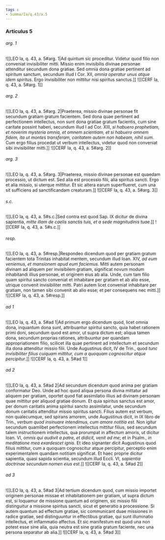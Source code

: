 ```yaml
---
tags : 
- Summa/Ia/q.43/a.5
---
```


### Articulus 5

###### arg. 1
![[LEO Ia, q. 43, a. 5#arg. 1|Ad quintum sic proceditur. Videtur quod filio non conveniat invisibiliter mitti. Missio enim invisibilis divinae personae attenditur secundum dona gratiae. Sed omnia dona gratiae pertinent ad spiritum sanctum, secundum illud I Cor. XII, *omnia operatur unus atque idem spiritus*. Ergo invisibiliter non mittitur nisi spiritus sanctus.]]
![[CERF Ia, q. 43, a. 5#arg. 1]]

###### arg. 2
![[LEO Ia, q. 43, a. 5#arg. 2|Praeterea, missio divinae personae fit secundum gratiam gratum facientem. Sed dona quae pertinent ad perfectionem intellectus, non sunt dona gratiae gratum facientis, cum sine caritate possint haberi, secundum illud I ad Cor. XIII, *si habuero prophetiam, et noverim mysteria omnia, et omnem scientiam, et si habuero omnem fidem, ita ut montes transferam, caritatem autem non habeam, nihil sum*. Cum ergo filius procedat ut verbum intellectus, videtur quod non conveniat sibi invisibiliter mitti.]]
![[CERF Ia, q. 43, a. 5#arg. 2]]

###### arg. 3
![[LEO Ia, q. 43, a. 5#arg. 3|Praeterea, missio divinae personae est quaedam processio, ut dictum est. Sed alia est processio filii, alia spiritus sancti. Ergo et alia missio, si uterque mittitur. Et sic altera earum superflueret, cum una sit sufficiens ad sanctificandam creaturam.]]
![[CERF Ia, q. 43, a. 5#arg. 3]]

###### s.c.
![[LEO Ia, q. 43, a. 5#s.c.|Sed contra est quod Sap. IX dicitur de divina sapientia, *mitte illam de caelis sanctis tuis, et a sede magnitudinis tuae*.]]
![[CERF Ia, q. 43, a. 5#s.c.]]

###### resp.
![[LEO Ia, q. 43, a. 5#resp.|Respondeo dicendum quod per gratiam gratum facientem tota Trinitas inhabitat mentem, secundum illud Ioan. XIV, *ad eum veniemus, et mansionem apud eum faciemus*. Mitti autem personam divinam ad aliquem per invisibilem gratiam, significat novum modum inhabitandi illius personae, et originem eius ab alia. Unde, cum tam filio quam spiritui sancto conveniat et inhabitare per gratiam et ab alio esse, utrique convenit invisibiliter mitti. Patri autem licet conveniat inhabitare per gratiam, non tamen sibi convenit ab alio esse; et per consequens nec mitti.]]
![[CERF Ia, q. 43, a. 5#resp.]]

###### ad 1
![[LEO Ia, q. 43, a. 5#ad 1|Ad primum ergo dicendum quod, licet omnia dona, inquantum dona sunt, attribuantur spiritui sancto, quia habet rationem primi doni, secundum quod est amor, ut supra dictum est; aliqua tamen dona, secundum proprias rationes, attribuuntur per quandam appropriationem filio, scilicet illa quae pertinent ad intellectum et secundum illa dona attenditur missio filii. Unde Augustinus dicit, IV de Trin., quod *tunc invisibiliter filius cuiquam mittitur, cum a quoquam cognoscitur atque percipitur*.]]
![[CERF Ia, q. 43, a. 5#ad 1]]

###### ad 2
![[LEO Ia, q. 43, a. 5#ad 2|Ad secundum dicendum quod anima per gratiam conformatur Deo. Unde ad hoc quod aliqua persona divina mittatur ad aliquem per gratiam, oportet quod fiat assimilatio illius ad divinam personam quae mittitur per aliquod gratiae donum. Et quia spiritus sanctus est amor, per donum caritatis anima spiritui sancto assimilatur, unde secundum donum caritatis attenditur missio spiritus sancti. Filius autem est verbum, non qualecumque, sed spirans amorem, unde Augustinus dicit, in IX libro de Trin., *verbum quod insinuare intendimus, cum amore notitia est*. Non igitur secundum quamlibet perfectionem intellectus mittitur filius, sed secundum talem instructionem intellectus, qua prorumpat in affectum amoris, ut dicitur Ioan. VI, *omnis qui audivit a patre, et didicit, venit ad me*; et in Psalm., *in meditatione mea exardescet ignis*. Et ideo signanter dicit Augustinus quod filius mittitur, cum a quoquam cognoscitur atque percipitur, perceptio enim experimentalem quandam notitiam significat. Et haec proprie dicitur sapientia, quasi sapida scientia, secundum illud Eccli. VI, *sapientia doctrinae secundum nomen eius est*.]]
![[CERF Ia, q. 43, a. 5#ad 2]]

###### ad 3
![[LEO Ia, q. 43, a. 5#ad 3|Ad tertium dicendum quod, cum missio importet originem personae missae et inhabitationem per gratiam, ut supra dictum est, si loquamur de missione quantum ad originem, sic missio filii distinguitur a missione spiritus sancti, sicut et generatio a processione. Si autem quantum ad effectum gratiae, sic communicant duae missiones in radice gratiae, sed distinguuntur in effectibus gratiae, qui sunt illuminatio intellectus, et inflammatio affectus. Et sic manifestum est quod una non potest esse sine alia, quia neutra est sine gratia gratum faciente, nec una persona separatur ab alia.]]
![[CERF Ia, q. 43, a. 5#ad 3]]

